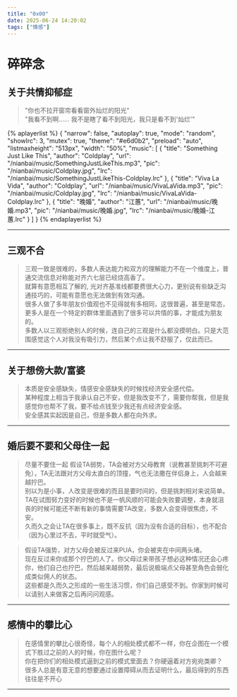 ```yaml
---
title: "0x00"
date: 2025-06-24 14:20:02
tags: ["情感"]
---
```



# 碎碎念 

## 关于共情抑郁症

> "你也不拉开窗帘看看窗外灿烂的阳光"  
"我看不到啊...... 我不是瞎了看不到阳光，我只是看不到'灿烂'"  


{% aplayerlist %}
{
    "narrow": false,
    "autoplay": true,
    "mode": "random",
    "showlrc": 3,
    "mutex": true,
    "theme": "#e6d0b2",
    "preload": "auto",
    "listmaxheight": "513px",
    "width": "50%",
    "music": [
        {
            "title": "Something Just Like This",
            "author": "Coldplay",
            "url": "/nianbai/music/SomethingJustLikeThis.mp3",
            "pic": "/nianbai/music/Coldplay.jpg",
            "lrc": "/nianbai/music/SomethingJustLikeThis-Coldplay.lrc"
        },
        {
            "title": "Viva La Vida",
            "author": "Coldplay",
            "url": "/nianbai/music/VivaLaVida.mp3",
            "pic": "/nianbai/music/Coldplay.jpg",
            "lrc": "/nianbai/music/VivaLaVida-Coldplay.lrc"
        },
        {
          "title": "晚婚",
          "author": "江蕙",
          "url": "/nianbai/music/晚婚.mp3",
          "pic": "/nianbai/music/晚婚.jpg",
          "lrc": "/nianbai/music/晚婚-江蕙.lrc"
        }
    ]
}
{% endaplayerlist %}

---

## 三观不合

>  三观一致是很难的，多数人表达能力和双方的理解能力不在一个维度上，普通交流信息对称能对齐六七层已经烧高香了。  
就算有意愿相互了解的, 光对齐基准线都要费很大心力，更别说有些缺乏沟通技巧的，可能有意愿也无法做到有效沟通。  
很多人做了多年朋友价值观也不见得就有多相同，这很普遍，甚至是常态，更多人是在一个特定的群体里面遇到了很多可以共情的事，才能成为朋友的。  
多数人以三观拒绝别人的时候，连自己的三观是什么都没摸明白。只是大范围感觉这个人对我没有吸引力，然后某个点让我不舒服了，仅此而已。  
  
<!-- more -->
---

## 关于想傍大款/富婆

>  本质是安全感缺失，情感安全感缺失的时候找经济安全感代偿。  
某种程度上相当于我承认自己不安，但是我改变不了，需要你帮我，但是我感觉你也帮不了我，要不给点钱至少我还有点经济安全感。  
安全感其实起因是自己，但是多数人都在向外求。  

---

## 婚后要不要和父母住一起
> 尽量不要住一起
>   假设TA弱势，TA会被对方父母教育（说教甚至挑刺不可避免），TA无法跟对方父母太直白的顶撞，气也无法撒在伴侣身上，人会越来越拧巴。   
别以为是小事，人改变是很难的而且是要时间的，但是挑刺相对来说简单。TA在试图努力变好的时候也不是一帆风顺的可能会失败要调整，本身就沮丧的时候可能还不断有新的事情需要TA改变，多数人会变得很焦虑，不安。  
久而久之会让TA在很多事上，既不反抗（因为没有合适的目标），也不配合（因为心里过不去，平时就受气）。  

>  假设TA强势，对方父母会被反过来PUA，你会被夹在中间两头堵。  
现在反过来你成那个拧巴的人了。你父母过来带孩子想必这种情况还会心疼你，他们自己也拧巴，然后越来越弱势，最后说极端点父母甚至角色会弱化成类似佣人的状态。  
这些都是久而久之形成的一些生活习惯，你们自己感受不到。你家到时候可以请别人来做客之后再问问观感。  

---

## 感情中的攀比心
>  在感情里的攀比心很奇怪，每个人的相处模式都不一样，你在企图在一个模式下胜过之前的人的时候，你在图什么呢？  
你在把你们的相处模式逼到之前的模式里面去？你硬逼着对方宛宛类卿？  
很多人总是有意无意的想要通过设置障碍从而去证明什么，最后得到的东西往往是不开心  

---
